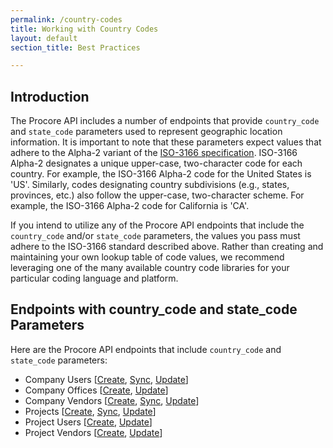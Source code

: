 ```yaml
---
permalink: /country-codes
title: Working with Country Codes
layout: default
section_title: Best Practices

---
```


## Introduction

The Procore API includes a number of endpoints that provide `country_code` and `state_code` parameters used to represent geographic location information.
It is important to note that these parameters expect values that adhere to the Alpha-2 variant of the [ISO-3166 specification](https://www.iso.org/iso-3166-country-codes.html).
ISO-3166 Alpha-2 designates a unique upper-case, two-character code for each country.
For example, the ISO-3166 Alpha-2 code for the United States is 'US'.
Similarly, codes designating country subdivisions (e.g., states, provinces, etc.) also follow the upper-case, two-character scheme.
For example, the ISO-3166 Alpha-2 code for California is 'CA'.

If you intend to utilize any of the Procore API endpoints that include the `country_code` and/or `state_code` parameters, the values you pass must adhere to the ISO-3166 standard described above.
Rather than creating and maintaining your own lookup table of code values, we recommend leveraging one of the many available country code libraries for your particular coding language and platform.

## Endpoints with country_code and state_code Parameters

Here are the Procore API endpoints that include `country_code` and `state_code` parameters:

- Company Users [[Create](https://developers.procore.com/reference/rest/v1/company-users#create-company-user), [Sync](https://developers.procore.com/reference/rest/v1/company-users#sync-company-users), [Update](https://developers.procore.com/reference/rest/v1/company-users#update-company-user)]
- Company Offices [[Create](https://developers.procore.com/reference/rest/v1/company-offices#create-company-office), [Update](https://developers.procore.com/reference/rest/v1/company-offices#update-company-office)]
- Company Vendors [[Create](https://developers.procore.com/reference/rest/v1/company-vendors#create-company-vendor), [Sync](https://developers.procore.com/reference/rest/v1/company-vendors#sync-company-vendors), [Update](https://developers.procore.com/reference/rest/v1/company-vendors#update-company-vendor)]
- Projects [[Create](https://developers.procore.com/reference/rest/v1/projects#create-project), [Sync](https://developers.procore.com/reference/rest/v1/projects#sync-projects), [Update](https://developers.procore.com/reference/rest/v1/projects#update-project)]
- Project Users [[Create](https://developers.procore.com/reference/rest/v1/project-users#create-project-user), [Update](https://developers.procore.com/reference/rest/v1/project-users#update-project-user)]
- Project Vendors [[Create](https://developers.procore.com/reference/rest/v1/project-vendors#create-project-vendor), [Update](https://developers.procore.com/reference/rest/v1/project-vendors#update-project-vendor)]
